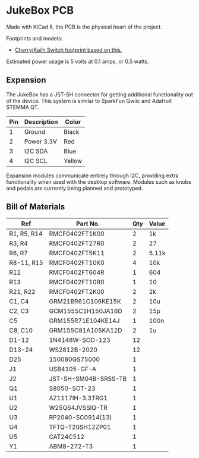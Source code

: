 # JukeBox PCB
Made with KiCad 8, the PCB is the physical heart of the project.

Footprints and models:
- [Cherry/Kailh Switch footprint based on this.](https://github.com/luke-schutt/Pi5Keyboard/blob/main/Pi5-pcb/Pi5Footprints.pretty/Low%20Profile%20GC%20plus%20MX.kicad_mod)

Estimated power usage is 5 volts at 0.1 amps, or 0.5 watts.

## Expansion
The JukeBox has a JST-SH connector for getting additional functionality out of the device. This system is similar to SparkFun Qwiic and Adafruit STEMMA QT.

| Pin | Description | Color  |
|-----|-------------|--------|
| 1   | Ground      | Black  |
| 2   | Power 3.3V  | Red    |
| 3   | I2C SDA     | Blue   |
| 4   | I2C SCL     | Yellow |

Expansion modules communicate entirely through I2C, providing extra functionality when used with the desktop software. Modules such as knobs and pedals are currently being planned and prototyped.

## Bill of Materials
| Ref         | Part No.             | Qty | Value |
|-------------|----------------------|-----|-------|
| R1, R5, R14 | RMCF0402FT1K00       | 2   | 1k    |
| R3, R4      | RMCF0402FT27R0       | 2   | 27    |
| R6, R7      | RMCF0402FT5K11       | 2   | 5.11k |
| R8-11, R15  | RMCF0402FT10K0       | 4   | 10k   |
| R12         | RMCF0402FT604R       | 1   | 604   |
| R13         | RMCF0402FT10R0       | 1   | 10    |
| R21, R22    | RMCF0402FT2K00       | 2   | 2k    |
| C1, C4      | GRM21BR61C106KE15K   | 2   | 10u   |
| C2, C3      | GCM1555C1H150JA16D   | 2   | 15p   |
| C5          | GRM155R71E104KE14J   | 1   | 100n  |
| C8, C10     | GRM155C81A105KA12D   | 2   | 1u    |
| D1-12       | 1N4148W-SOD-123      | 12  |       |
| D13-24      | WS2812B-2020         | 12  |       |
| D25         | 150080GS75000        | 1   |       |
| J1          | USB4105-GF-A         | 1   |       |
| J2          | JST-SH-SM04B-SRSS-TB | 1   |       |
| Q1          | S8050-SOT-23         | 1   |       |
| U1          | AZ1117IH-3.3TRG1     | 1   |       |
| U2          | W25Q64JVSSIQ-TR      | 1   |       |
| U3          | RP2040-SC0914(13)    | 1   |       |
| U4          | TFTQ-T20SH12ZP01     | 1   |       |
| U5          | CAT24C512            | 1   |       |
| Y1          | ABM8-272-T3          | 1   |       |
